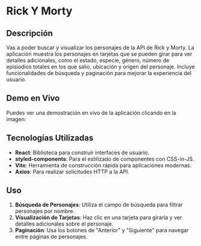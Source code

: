 # Rick Y Morty

## Descripción

Vas a poder buscar y visualizar los personajes de la API de Rick y Morty. La aplicación muestra los personajes en tarjetas que se pueden girar para ver detalles adicionales, como el estado, especie, género, número de episiodios totales en los que salio, ubicación y origen del personaje. Incluye funcionalidades de búsqueda y paginación para mejorar la experiencia del usuario.


## Demo en Vivo

Puedes ver una demostración en vivo de la aplicación clicando en la imagen: 





## Tecnologías Utilizadas

- **React**: Biblioteca para construir interfaces de usuario.
- **styled-components**: Para el estilizado de componentes con CSS-in-JS.
- **Vite**: Herramienta de construcción rápida para aplicaciones modernas.
- **Axios**: Para realizar solicitudes HTTP a la API.

## Uso

1. **Búsqueda de Personajes**: Utiliza el campo de búsqueda para filtrar personajes por nombre.
2. **Visualización de Tarjetas**: Haz clic en una tarjeta para girarla y ver detalles adicionales sobre el personaje.
3. **Paginación**: Usa los botones de "Anterior" y "Siguiente" para navegar entre páginas de personajes.
